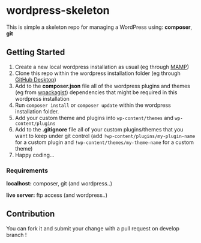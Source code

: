 # wordpress-skeleton

This is simple a skeleton repo for managing a WordPress using: **composer**, **git**

## Getting Started

1. Create a new local wordpress installation as usual (eg through [MAMP](https://www.mamp.info/))
2. Clone this repo within the wordpress installation folder (eg through [GitHub Desktop](https://desktop.github.com/))
5. Add to the **composer.json** file all of the wordpress plugins and themes (eg from [wpackagist](http://wpackagist.org/)) dependencies that might be required in this wordpress installation
3. Run `composer install` or `composer update` within the wordpress installation folder.
4. Add your custom theme and plugins into `wp-content/themes` and `wp-content/plugins`
6. Add to the **.gitignore** file all of your custom plugins/themes that you want to keep under git control (add `!wp-content/plugins/my-plugin-name` for a custom plugin and `!wp-content/themes/my-theme-name` for a custom theme)
7. Happy coding...

### Requirements
**localhost:** composer, git (and wordpress..)

**live server:** ftp access (and wordpress..)


## Contribution

 You can fork it and submit your change with a pull request on develop branch !

